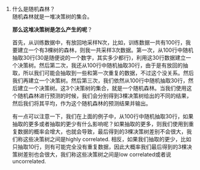 1. 什么是随机森林？  
   随机森林就是一堆决策树的集合。

   **那么这堆决策树是怎么产生的呢**？
   
   首先，从训练数据中，有放回地采样N次，比如，训练数据一共有100行，我要建立一个有3棵树的森林，则我一共采样3次数据。第一次，从100行中随机抽取30行(30是随便说的一个数字，其实多少都行)，利用这30行数据建立一个决策树。然后第二次，我还从100行中随机抽取30行，由于是有放回的抽取，所以我们可能会抽取到一些和第一次重复的数据，不过这个没关系。然后我们再建立一个决策树。然后第三次，我们依然从100行中随机抽取30行，然后建立一个决策树。这3个决策树的集合，就是一个随机森林。当我们使用这个随机森林进行预测的时候，我们会分别得到3棵决策树给出的不同的结果，然后我们将其平均，作为这个随机森林的预测结果并输出。

   有一点可以注意一下，我们在上面的例子中，从100行中随机抽取30行，如果抽取的更多或者抽取的更少有什么影响呢？如果抽取的更多，则我们使用到重复数据的概率会增大，也就会导致，最后得到的3棵决策树差别不会很大，我们称这些决策树之间是highly correlated. 相反，如果我们抽取的更少，比如只抽取10行，则有可能完全没有重复数据，因此大概率我们最后得到的3棵决策树差别也会很大，我们称这些决策树之间是low correlated或者说uncorrelated.
